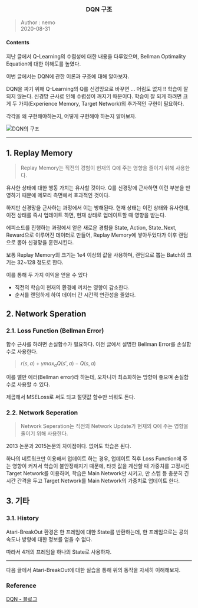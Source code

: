 ### <center>DQN 구조</center>

> Author : nemo<br>2020-08-31

#### Contents

지난 글에서 Q-Learning의 수렴성에 대한 내용을 다루었으며, Bellman Optimality Equation에 대한 이해도를 높였다.

이번 글에서는 DQN에 관한 이론과 구조에 대해 알아보자.

DQN을 짜기 위해 Q-Learning의 Q를 신경망으로 바꾸면 ... 어림도 없지 !! 학습이 잘 되지 않는다. 신경망 근사로 인해 수렴성이 깨지기 때문이다. 학습이 잘 되게 하려면 크게 두 가지(Experience Memory, Target Network)의 추가적인 구현이 필요하다.

각각을 왜 구현해야하는지, 어떻게 구현해야 하는지 알아보자.



![DQN의 구조](https://www.researchgate.net/profile/Hongwei_Ge3/publication/332007344/figure/fig2/AS:740871012102146@1553648822955/The-structure-of-evaluation-network-and-target-network-of-agent-i.png)

---

## 1. Replay Memory

> Replay Memory는 직전의 경험이 현재의 Q에 주는 영향을 줄이기 위해 사용한다.

유사한 상태에 대한 행동 가치는 유사할 것이다. Q를 신경망에 근사하면 이런 부분을 반영하기 때문에 메모리 측면에서 효과적인 것이다.

하지만 신경망을 근사하는 과정에서 이는 방해된다. 현재 상태는 이전 상태와 유사한데, 이전 상태를 즉시 업데이트 하면, 현재 상태로 업데이트할 때 영향을 받는다.



에피소드를 진행하는 과정에서 얻은 새로운 경험을 State, Action, State_Next, Reward으로 이루어진 데이터로 만들어, Replay Memory에 쌓아두었다가 이후 랜덤으로 뽑아 신경망을 훈련시킨다.

보통 Replay Memory의 크기는 1e4 이상의 값을 사용하며, 랜덤으로 뽑는 Batch의 크기는 32~128 정도로 한다.



이를 통해 두 가지 이익을 얻을 수 있다

* 직전의 학습이 현재의 환경에 끼치는 영향이 감소한다.
* 순서를 랜덤하게 하여 데이터 간 시간적 연관성을 줄였다.



## 2. Network Speration

### 2.1. Loss Function (Bellman Error)

함수 근사를 하려면 손실함수가 필요하다. 이전 글에서 설명한 Bellman Error를 손실함수로 사용한다.

>$r(s,a)+\gamma max_{a} Q(s',a)-Q(s,a)$

이를 밸만 에러(Bellman error)라 하는데, 오차니까 최소화하는 방향이 좋으며 손실함수로 사용할 수 있다.

제곱해서 MSELoss로 써도 되고 절댓값 함수만 씌워도 돈다.



### 2.2. Network Seperation

> Network Seperation는 직전의 Network Update가 현재의 Q에 주는 영향을 줄이기 위해 사용한다.

2013 논문과 2015논문의 차이점이다. 없어도 학습은 된다.

하나의 네트워크만 이용해서 업데이트 하는 경우, 업데이트 직후 Loss Function에 주는 영향이 커져서 학습이 불안정해지기 때문에, 타겟 값을 계산할 때 가중치를 고정시킨 Target Network를 이용하며, 학습은 Main Network만 시키고, 만 스텝 등 충분히 긴 시간 간격을 두고 Target Network를 Main Network의 가중치로 업데이트 한다.



## 3. 기타

### 3.1. History

Atari-BreakOut 환경은 한 프레임에 대한 State를 반환하는데, 한 프레임으로는 공의 속도나 방향에 대한 정보를 얻을 수 없다.

따라서 4개의 프레임을 하나의 State로 사용하자.



---

다음 글에서 Atari-BreakOut에 대한 실습을 통해 위의 동작을 자세히 이해해보자.

### Reference

[DQN - 블로그](https://wwiiiii.tistory.com/entry/Deep-Q-Network)
